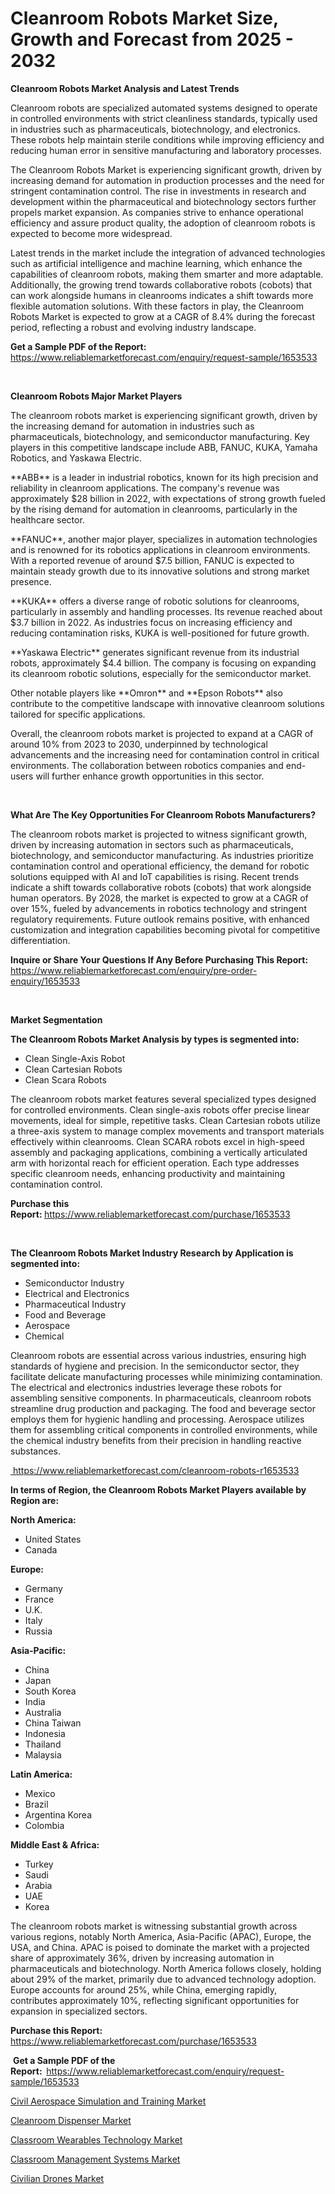 <p><h1>Cleanroom Robots Market Size, Growth and Forecast from 2025 - 2032</h1></p><p><strong>Cleanroom Robots Market Analysis and Latest Trends</strong></p>
<p><p>Cleanroom robots are specialized automated systems designed to operate in controlled environments with strict cleanliness standards, typically used in industries such as pharmaceuticals, biotechnology, and electronics. These robots help maintain sterile conditions while improving efficiency and reducing human error in sensitive manufacturing and laboratory processes. </p><p>The Cleanroom Robots Market is experiencing significant growth, driven by increasing demand for automation in production processes and the need for stringent contamination control. The rise in investments in research and development within the pharmaceutical and biotechnology sectors further propels market expansion. As companies strive to enhance operational efficiency and assure product quality, the adoption of cleanroom robots is expected to become more widespread.</p><p>Latest trends in the market include the integration of advanced technologies such as artificial intelligence and machine learning, which enhance the capabilities of cleanroom robots, making them smarter and more adaptable. Additionally, the growing trend towards collaborative robots (cobots) that can work alongside humans in cleanrooms indicates a shift towards more flexible automation solutions. With these factors in play, the Cleanroom Robots Market is expected to grow at a CAGR of 8.4% during the forecast period, reflecting a robust and evolving industry landscape.</p></p>
<p><strong>Get a Sample PDF of the Report:&nbsp;</strong> <a href="https://www.reliablemarketforecast.com/enquiry/request-sample/1653533?utm_campaign=1885&utm_medium=2&utm_source=Github&utm_content=ia&utm_term=05032025&utm_id=cleanroom-robots">https://www.reliablemarketforecast.com/enquiry/request-sample/1653533</a></p>
<p>&nbsp;</p>
<p><strong>Cleanroom Robots Major Market Players</strong></p>
<p><p>The cleanroom robots market is experiencing significant growth, driven by the increasing demand for automation in industries such as pharmaceuticals, biotechnology, and semiconductor manufacturing. Key players in this competitive landscape include ABB, FANUC, KUKA, Yamaha Robotics, and Yaskawa Electric.</p><p>**ABB** is a leader in industrial robotics, known for its high precision and reliability in cleanroom applications. The company's revenue was approximately $28 billion in 2022, with expectations of strong growth fueled by the rising demand for automation in cleanrooms, particularly in the healthcare sector.</p><p>**FANUC**, another major player, specializes in automation technologies and is renowned for its robotics applications in cleanroom environments. With a reported revenue of around $7.5 billion, FANUC is expected to maintain steady growth due to its innovative solutions and strong market presence.</p><p>**KUKA** offers a diverse range of robotic solutions for cleanrooms, particularly in assembly and handling processes. Its revenue reached about $3.7 billion in 2022. As industries focus on increasing efficiency and reducing contamination risks, KUKA is well-positioned for future growth.</p><p>**Yaskawa Electric** generates significant revenue from its industrial robots, approximately $4.4 billion. The company is focusing on expanding its cleanroom robotic solutions, especially for the semiconductor market.</p><p>Other notable players like **Omron** and **Epson Robots** also contribute to the competitive landscape with innovative cleanroom solutions tailored for specific applications.</p><p>Overall, the cleanroom robots market is projected to expand at a CAGR of around 10% from 2023 to 2030, underpinned by technological advancements and the increasing need for contamination control in critical environments. The collaboration between robotics companies and end-users will further enhance growth opportunities in this sector.</p></p>
<p>&nbsp;</p>
<p><strong>What Are The Key Opportunities For Cleanroom Robots Manufacturers?</strong></p>
<p><p>The cleanroom robots market is projected to witness significant growth, driven by increasing automation in sectors such as pharmaceuticals, biotechnology, and semiconductor manufacturing. As industries prioritize contamination control and operational efficiency, the demand for robotic solutions equipped with AI and IoT capabilities is rising. Recent trends indicate a shift towards collaborative robots (cobots) that work alongside human operators. By 2028, the market is expected to grow at a CAGR of over 15%, fueled by advancements in robotics technology and stringent regulatory requirements. Future outlook remains positive, with enhanced customization and integration capabilities becoming pivotal for competitive differentiation.</p></p>
<p><strong>Inquire or Share Your Questions If Any Before Purchasing This Report:</strong> <a href="https://www.reliablemarketforecast.com/enquiry/pre-order-enquiry/1653533?utm_campaign=1885&utm_medium=2&utm_source=Github&utm_content=ia&utm_term=05032025&utm_id=cleanroom-robots">https://www.reliablemarketforecast.com/enquiry/pre-order-enquiry/1653533</a></p>
<p>&nbsp;</p>
<p><strong>Market Segmentation</strong></p>
<p><strong>The Cleanroom Robots Market Analysis by types is segmented into:</strong></p>
<p><ul><li>Clean Single-Axis Robot</li><li>Clean Cartesian Robots</li><li>Clean Scara Robots</li></ul></p>
<p><p>The cleanroom robots market features several specialized types designed for controlled environments. Clean single-axis robots offer precise linear movements, ideal for simple, repetitive tasks. Clean Cartesian robots utilize a three-axis system to manage complex movements and transport materials effectively within cleanrooms. Clean SCARA robots excel in high-speed assembly and packaging applications, combining a vertically articulated arm with horizontal reach for efficient operation. Each type addresses specific cleanroom needs, enhancing productivity and maintaining contamination control.</p></p>
<p><strong>Purchase this Report:&nbsp;</strong><a href="https://www.reliablemarketforecast.com/purchase/1653533?utm_campaign=1885&utm_medium=2&utm_source=Github&utm_content=ia&utm_term=05032025&utm_id=cleanroom-robots">https://www.reliablemarketforecast.com/purchase/1653533</a></p>
<p>&nbsp;</p>
<p><strong>The Cleanroom Robots Market Industry Research by Application is segmented into:</strong></p>
<p><ul><li>Semiconductor Industry</li><li>Electrical and Electronics</li><li>Pharmaceutical Industry</li><li>Food and Beverage</li><li>Aerospace</li><li>Chemical</li></ul></p>
<p><p>Cleanroom robots are essential across various industries, ensuring high standards of hygiene and precision. In the semiconductor sector, they facilitate delicate manufacturing processes while minimizing contamination. The electrical and electronics industries leverage these robots for assembling sensitive components. In pharmaceuticals, cleanroom robots streamline drug production and packaging. The food and beverage sector employs them for hygienic handling and processing. Aerospace utilizes them for assembling critical components in controlled environments, while the chemical industry benefits from their precision in handling reactive substances.</p></p>
<p><a href="https://www.reliablemarketforecast.com/cleanroom-robots-r1653533?utm_campaign=1885&utm_medium=2&utm_source=Github&utm_content=ia&utm_term=05032025&utm_id=cleanroom-robots">&nbsp;https://www.reliablemarketforecast.com/cleanroom-robots-r1653533</a></p>
<p><strong>In terms of Region, the Cleanroom Robots Market Players available by Region are:</strong></p>
<p>
    <p> <strong> North America: </strong>
        <ul>
            <li>United States</li>
            <li>Canada</li>
        </ul>
        </p> 
    <p> <strong> Europe: </strong>
        <ul>
            <li>Germany</li>
            <li>France</li>
            <li>U.K.</li>
            <li>Italy</li>
            <li>Russia</li>
        </ul>
        </p> 
    <p> <strong> Asia-Pacific: </strong>
        <ul>
            <li>China</li>
            <li>Japan</li>
            <li>South Korea</li>
            <li>India</li>
            <li>Australia</li>
            <li>China Taiwan</li>
            <li>Indonesia</li>
            <li>Thailand</li>
            <li>Malaysia</li>
        </ul>
        </p> 
    <p> <strong> Latin America: </strong>
        <ul>
            <li>Mexico</li>
            <li>Brazil</li>
            <li>Argentina Korea</li>
            <li>Colombia</li>
        </ul>
        </p> 
    <p> <strong> Middle East & Africa: </strong>
        <ul>
            <li>Turkey</li>
            <li>Saudi</li>
            <li>Arabia</li>
            <li>UAE</li>
            <li>Korea</li>
        </ul>
    </p>
    </p>
<p><p>The cleanroom robots market is witnessing substantial growth across various regions, notably North America, Asia-Pacific (APAC), Europe, the USA, and China. APAC is poised to dominate the market with a projected share of approximately 36%, driven by increasing automation in pharmaceuticals and biotechnology. North America follows closely, holding about 29% of the market, primarily due to advanced technology adoption. Europe accounts for around 25%, while China, emerging rapidly, contributes approximately 10%, reflecting significant opportunities for expansion in specialized sectors.</p></p>
<p><strong>Purchase this Report: </strong><a href="https://www.reliablemarketforecast.com/purchase/1653533?utm_campaign=1885&utm_medium=2&utm_source=Github&utm_content=ia&utm_term=05032025&utm_id=cleanroom-robots">https://www.reliablemarketforecast.com/purchase/1653533</a></p>
<p>&nbsp;<strong>Get a Sample PDF of the Report:&nbsp;&nbsp;</strong><a href="https://www.reliablemarketforecast.com/enquiry/request-sample/1653533?utm_campaign=1885&utm_medium=2&utm_source=Github&utm_content=ia&utm_term=05032025&utm_id=cleanroom-robots">https://www.reliablemarketforecast.com/enquiry/request-sample/1653533</a></p>
<p><strong></strong></p>
<p><p><a href="https://github.com/daddskokenk4/Market-Research-Report-List-1/blob/main/civil-aerospace-simulation-and-training-market.md?utm_campaign=1885&utm_medium=2&utm_source=Github&utm_content=ia&utm_term=05032025&utm_id=cleanroom-robots">Civil Aerospace Simulation and Training Market</a></p><p><a href="https://github.com/forttgoddym7/Market-Research-Report-List-1/blob/main/cleanroom-dispenser-market.md?utm_campaign=1885&utm_medium=2&utm_source=Github&utm_content=ia&utm_term=05032025&utm_id=cleanroom-robots">Cleanroom Dispenser Market</a></p><p><a href="https://github.com/drevertevell/Market-Research-Report-List-1/blob/main/classroom-wearables-technology-market.md?utm_campaign=1885&utm_medium=2&utm_source=Github&utm_content=ia&utm_term=05032025&utm_id=cleanroom-robots">Classroom Wearables Technology Market</a></p><p><a href="https://github.com/duskodazzi34/Market-Research-Report-List-1/blob/main/classroom-management-systems-market.md?utm_campaign=1885&utm_medium=2&utm_source=Github&utm_content=ia&utm_term=05032025&utm_id=cleanroom-robots">Classroom Management Systems Market</a></p><p><a href="https://github.com/kabotcaddoub/Market-Research-Report-List-1/blob/main/civilian-drones-market.md?utm_campaign=1885&utm_medium=2&utm_source=Github&utm_content=ia&utm_term=05032025&utm_id=cleanroom-robots">Civilian Drones Market</a></p></p>